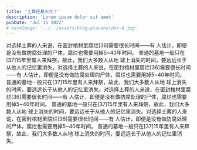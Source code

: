 ```yaml
---
title: '土葬还是火化？'
description: 'Lorem ipsum dolor sit amet'
pubDate: 'Jul 15 2022'
# heroImage: '../../assets/blog-placeholder-4.jpg'
---
```




对选择土葬的人来说，在密封棺材里腐烂[36]需要很长时间——有
人估计，即便是没有做防腐处理的尸体，腐烂也需要用掉5~40年时间。
普通的墓地一般只在[37]15年里有人来拜祭，故此，我们大多数人从地
球上消失的时间，要远远长于从他人的记忆里消失。对选择土葬的人来说，在密封棺材里腐烂[36]需要很长时间——有
人估计，即便是没有做防腐处理的尸体，腐烂也需要用掉5~40年时间。
普通的墓地一般只在[37]15年里有人来拜祭，故此，我们大多数人从地
球上消失的时间，要远远长于从他人的记忆里消失。对选择土葬的人来说，在密封棺材里腐烂[36]需要很长时间——有
人估计，即便是没有做防腐处理的尸体，腐烂也需要用掉5~40年时间。
普通的墓地一般只在[37]15年里有人来拜祭，故此，我们大多数人从地
球上消失的时间，要远远长于从他人的记忆里消失。对选择土葬的人来说，在密封棺材里腐烂[36]需要很长时间——有
人估计，即便是没有做防腐处理的尸体，腐烂也需要用掉5~40年时间。
普通的墓地一般只在[37]15年里有人来拜祭，故此，我们大多数人从地
球上消失的时间，要远远长于从他人的记忆里消失。